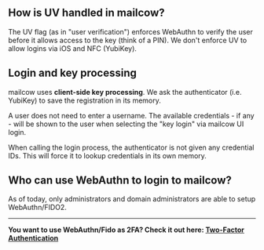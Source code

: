 ## How is UV handled in mailcow?

The UV flag (as in "user verification") enforces WebAuthn to verify the user before it allows access to the key (think of a PIN). We don't enforce UV to allow logins via iOS and NFC (YubiKey).

## Login and key processing

mailcow uses **client-side key processing**. We ask the authenticator (i.e. YubiKey) to save the registration in its memory.

A user does not need to enter a username. The available credentials - if any - will be shown to the user when selecting the "key login" via mailcow UI login.

When calling the login process, the authenticator is not given any credential IDs. This will force it to lookup credentials in its own memory.

## Who can use WebAuthn to login to mailcow?

As of today, only administrators and domain administrators are able to setup WebAuthn/FIDO2.

---
**You want to use WebAuthn/Fido as 2FA? Check it out here: [Two-Factor Authentication](u_e-mailcow_ui-tfa.en.md)**